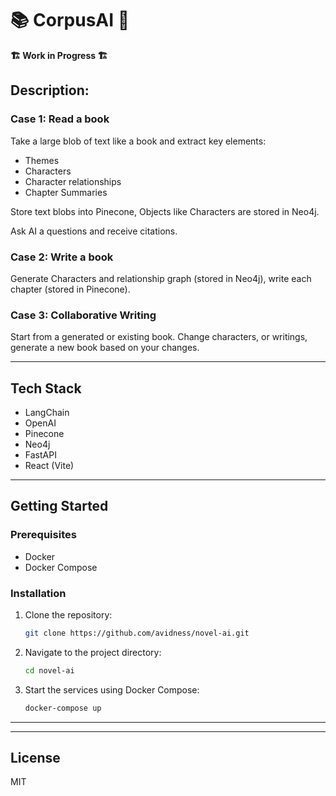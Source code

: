 # 📚 CorpusAI 🤖


**🏗️ Work in Progress 🏗️**

## Description:

### Case 1: Read a book
Take a large blob of text like a book and extract key elements:
* Themes
* Characters
* Character relationships
* Chapter Summaries

Store text blobs into Pinecone, Objects like Characters are stored in Neo4j.

Ask AI a questions and receive citations.

### Case 2: Write a book
Generate Characters and relationship graph (stored in Neo4j), write each chapter (stored in Pinecone).

### Case 3: Collaborative Writing

Start from a generated or existing book. Change characters, or writings, generate a new book based on your changes.


---

## Tech Stack

- LangChain
- OpenAI
- Pinecone
- Neo4j
- FastAPI
- React (Vite)

---

## Getting Started

### Prerequisites

- Docker
- Docker Compose

### Installation

1. Clone the repository:
   ```bash
   git clone https://github.com/avidness/novel-ai.git
   ```

2. Navigate to the project directory:
   ```bash
   cd novel-ai
   ```

3. Start the services using Docker Compose:
   ```bash
   docker-compose up
   ```

---

---

## License
MIT